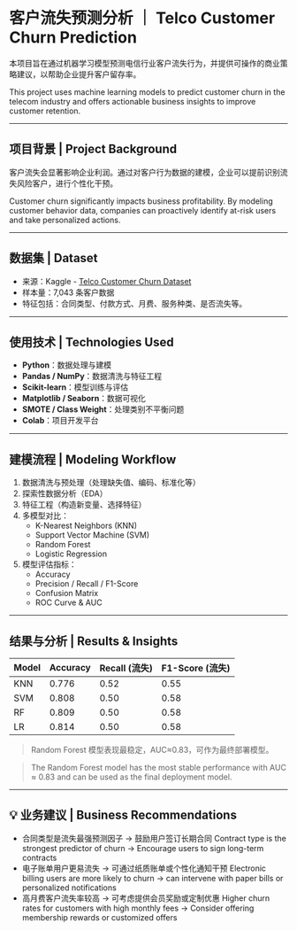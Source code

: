 # 客户流失预测分析 ｜ Telco Customer Churn Prediction

本项目旨在通过机器学习模型预测电信行业客户流失行为，并提供可操作的商业策略建议，以帮助企业提升客户留存率。

This project uses machine learning models to predict customer churn in the telecom industry and offers actionable business insights to improve customer retention.

---

## 项目背景 | Project Background

客户流失会显著影响企业利润。通过对客户行为数据的建模，企业可以提前识别流失风险客户，进行个性化干预。

Customer churn significantly impacts business profitability. By modeling customer behavior data, companies can proactively identify at-risk users and take personalized actions.

---

## 数据集 | Dataset

- 来源：Kaggle - [Telco Customer Churn Dataset](https://www.kaggle.com/datasets/blastchar/telco-customer-churn)
- 样本量：7,043 条客户数据
- 特征包括：合同类型、付款方式、月费、服务种类、是否流失等。

---

## 使用技术 | Technologies Used

- **Python**：数据处理与建模
- **Pandas / NumPy**：数据清洗与特征工程
- **Scikit-learn**：模型训练与评估
- **Matplotlib / Seaborn**：数据可视化
- **SMOTE / Class Weight**：处理类别不平衡问题
- **Colab**：项目开发平台

---

## 建模流程 | Modeling Workflow

1. 数据清洗与预处理（处理缺失值、编码、标准化等）
2. 探索性数据分析（EDA）
3. 特征工程（构造新变量、选择特征）
4. 多模型对比：
   - K-Nearest Neighbors (KNN)
   - Support Vector Machine (SVM)
   - Random Forest
   - Logistic Regression
5. 模型评估指标：
   - Accuracy
   - Precision / Recall / F1-Score
   - Confusion Matrix
   - ROC Curve & AUC

---

## 结果与分析 | Results & Insights

| Model | Accuracy | Recall (流失) | F1-Score (流失) |
|------|----------|----------------|-----------------|
| KNN  | 0.776     | 0.52           | 0.55            |
| SVM  | 0.808     | 0.50           | 0.58            |
| RF   | 0.809     | 0.50           | 0.58            |
| LR   | 0.814     | 0.50           | 0.58            |

> Random Forest 模型表现最稳定，AUC≈0.83，可作为最终部署模型。

> The Random Forest model has the most stable performance with AUC ≈ 0.83 and can be used as the final deployment model.

---

## 💡 业务建议 | Business Recommendations

- 合同类型是流失最强预测因子 → 鼓励用户签订长期合同
  Contract type is the strongest predictor of churn → Encourage users to sign long-term contracts
- 电子账单用户更易流失 → 可通过纸质账单或个性化通知干预
  Electronic billing users are more likely to churn → can intervene with paper bills or personalized notifications
- 高月费客户流失率较高 → 可考虑提供会员奖励或定制优惠
  Higher churn rates for customers with high monthly fees → Consider offering membership rewards or customized offers


